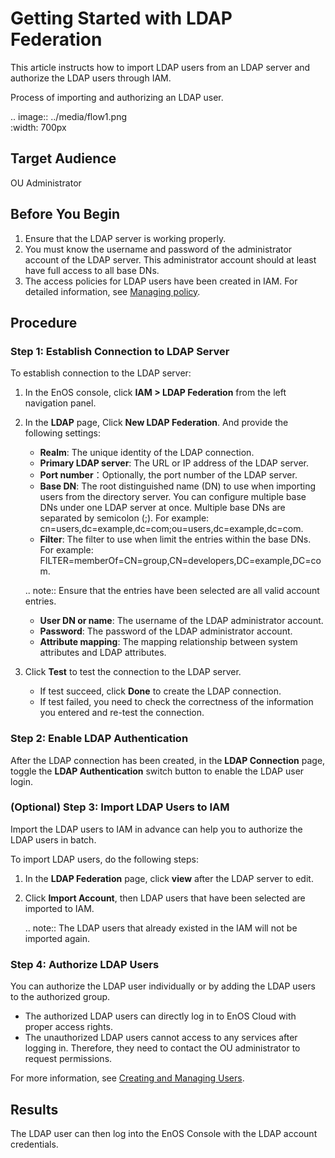 # Getting Started with LDAP Federation

This article instructs how to import LDAP users from an LDAP server and authorize the LDAP users through IAM.

Process of importing and authorizing an LDAP user.

.. image:: ../media/flow1.png   
   :width: 700px


## Target Audience

   OU Administrator

## Before You Begin

   1. Ensure that the LDAP server is working properly.
   2. You must know the username and password of the administrator account of the LDAP server. This administrator account should at least have full access to all base DNs.
   3. The access policies for LDAP users have been created in IAM. For detailed information, see [Managing policy](../managing_policies).

## Procedure

### Step 1: Establish Connection to LDAP Server

To establish connection to the LDAP server:
1. In the EnOS console, click **IAM > LDAP Federation** from the left navigation panel.

2. In the **LDAP** page, Click **New LDAP Federation**. And provide the following settings:
   - **Realm**: The unique identity of the LDAP connection.
   - **Primary LDAP server**: The URL or IP address of the LDAP server.
   - **Port number**：Optionally, the port number of the LDAP server.
   - **Base DN**: The root distinguished name (DN) to use when importing users from the directory server. You can configure multiple base DNs under one LDAP server at once. Multiple base DNs are separated by semicolon (;). For example: cn=users,dc=example,dc=com;ou=users,dc=example,dc=com.
   - **Filter**: The filter to use when limit the entries within the base DNs. For example: FILTER=memberOf=CN=group,CN=developers,DC=example,DC=com.

   .. note:: Ensure that the entries have been selected are all valid account entries.

   - **User DN or name**: The username of the LDAP administrator account.
   - **Password**: The password of the LDAP administrator account.
   - **Attribute mapping**: The mapping relationship between system attributes and LDAP attributes.

3. Click **Test** to test the connection to the LDAP server.
   - If test succeed, click **Done** to create the LDAP connection.
   - If test failed, you need to check the correctness of the information you entered and re-test the connection.

### Step 2: Enable LDAP Authentication

After the LDAP connection has been created, in the **LDAP Connection** page, toggle the **LDAP Authentication** switch button to enable the LDAP user login.

### (Optional) Step 3: Import LDAP Users to IAM

Import the LDAP users to IAM in advance can help you to authorize the LDAP users in batch.

To import LDAP users, do the following steps:
1. In the **LDAP Federation** page, click **view** after the LDAP server to edit.

2. Click **Import Account**, then LDAP users that have been selected are imported to IAM.

   .. note:: The LDAP users that already existed in the IAM will not be imported again.


### Step 4: Authorize LDAP Users

You can authorize the LDAP user individually or by adding the LDAP users to the authorized group.

- The authorized LDAP users can directly log in to EnOS Cloud with proper access rights.
- The unauthorized LDAP users cannot access to any services after logging in. Therefore, they need to contact the OU administrator to request permissions.

For more information, see [Creating and Managing Users](../managing_users).


## Results
The LDAP user can then log into the EnOS Console with the LDAP account credentials.
